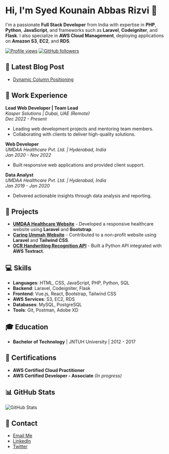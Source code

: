 # Hi, I'm Syed Kounain Abbas Rizvi 👋

I'm a passionate **Full Stack Developer** from India with expertise in **PHP**, **Python**, **JavaScript**, and frameworks such as **Laravel**, **Codeigniter**, and **Flask**. I also specialize in **AWS Cloud Management**, deploying applications on **Amazon S3**, **EC2**, and **RDS**.

[![Profile views](https://komarev.com/ghpvc/?username=abbasmashaddy72&label=Profile%20views&color=0e75b6&style=flat)](https://github.com/abbasmashaddy72)
[![GitHub followers](https://img.shields.io/github/followers/abbasmashaddy72?label=Follow&style=social)](https://github.com/abbasmashaddy72)

## 📄 Latest Blog Post

- [Dynamic Column Positioning](https://github.com/abbasmashaddy72/abbasmashaddy72.github.io/blob/main/_posts/2024-10-03-dynamic-column-positioning.md)

## 💼 Work Experience

**Lead Web Developer | Team Lead**  
_Kasper Solutions | Dubai, UAE (Remote)_  
_Dec 2022 - Present_

- Leading web development projects and mentoring team members.
- Collaborating with clients to deliver high-quality solutions.

**Web Developer**  
_UMDAA Healthcare Pvt. Ltd. | Hyderabad, India_  
_Jan 2020 - Nov 2022_

- Built responsive web applications and provided client support.

**Data Analyst**  
_UMDAA Healthcare Pvt. Ltd. | Hyderabad, India_  
_Jan 2019 - Jan 2020_

- Delivered actionable insights through data analysis and reporting.

## 🔧 Projects

- **[UMDAA Healthcare Website](https://umdaa.co)** - Developed a responsive healthcare website using **Laravel** and **Bootstrap**.
- **[Caring Ummah Website](https://caringummah.org)** - Contributed to a non-profit website using **Laravel** and **Tailwind CSS**.
- **[OCR Handwriting Recognition API](https://github.com/abbasmashaddy72/handwriting-ocr-api)** - Built a Python API integrated with **AWS Textract**.

## 💻 Skills

- **Languages**: HTML, CSS, JavaScript, PHP, Python, SQL
- **Backend**: Laravel, Codeigniter, Flask
- **Frontend**: Vue.js, React, Bootstrap, Tailwind CSS
- **AWS Services**: S3, EC2, RDS
- **Databases**: MySQL, PostgreSQL
- **Tools**: Git, Postman, Adobe XD

## 🎓 Education

- **Bachelor of Technology** | JNTUH University | 2012 - 2017

## 📜 Certifications

- **AWS Certified Cloud Practitioner**
- **AWS Certified Developer - Associate** _(In progress)_

## 📊 GitHub Stats

![GitHub Stats](https://github-readme-stats.vercel.app/api?username=abbasmashaddy72&show_icons=true&include_all_commits=true&theme=dark)

## 📧 Contact

- [Email Me](mailto:abbasmashaddy72@gmail.com)
- [LinkedIn](https://linkedin.com/in/abbasmashaddy72)
- [Twitter](https://twitter.com/abbasmashaddy72)
